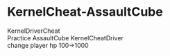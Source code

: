 # KernelCheat-AssaultCube
KernelDriverCheat<br>
Practice AssaultCube KernelCheatDriver<br>
change player hp 100->1000
